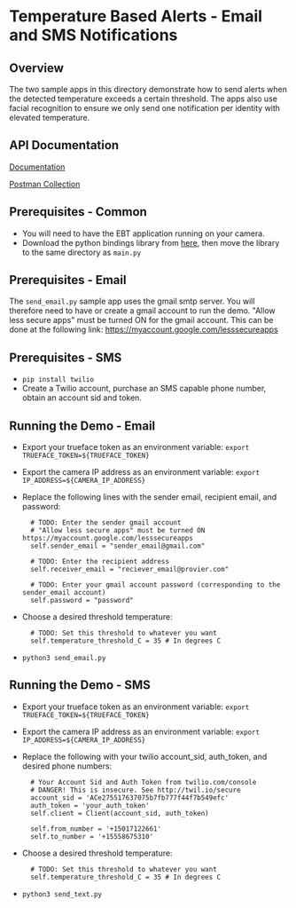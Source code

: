 # Temperature Based Alerts - Email and SMS Notifications

## Overview
The two sample apps in this directory demonstrate how to send alerts when the detected temperature exceeds a certain threshold.
The apps also use facial recognition to ensure we only send one notification per identity with elevated temperature.

## API Documentation
[Documentation](https://docs.trueface.ai/ebt-docs)

[Postman Collection](https://docs.trueface.ai/ebt-postman)

## Prerequisites - Common
- You will need to have the EBT application running on your camera.
- Download the python bindings library from [here](https://reference.trueface.ai/cpp/dev/latest/index.html#x86-64-python-bindings), then move the library to the same directory as `main.py`

## Prerequisites - Email
The `send_email.py` sample app uses the gmail smtp server. You will therefore need to have or create a gmail account to run the demo.
"Allow less secure apps" must be turned ON for the gmail account. This can be done at the following link: https://myaccount.google.com/lesssecureapps

## Prerequisites - SMS
- `pip install twilio`
- Create a Twilio account, purchase an SMS capable phone number, obtain an account sid and token.


## Running the Demo - Email
- Export your trueface token as an environment variable: `export TRUEFACE_TOKEN=${TRUEFACE_TOKEN}`
- Export the camera IP address as an environment variable: `export IP_ADDRESS=${CAMERA_IP_ADDRESS}`
- Replace the following lines with the sender email, recipient email, and password:
     
        # TODO: Enter the sender gmail account
        # "Allow less secure apps" must be turned ON https://myaccount.google.com/lesssecureapps
        self.sender_email = "sender_email@gmail.com"

        # TODO: Enter the recipient address
        self.receiver_email = "reciever_email@provier.com"

        # TODO: Enter your gmail account password (corresponding to the sender_email account)
        self.password = "password"

- Choose a desired threshold temperature:
        
        # TODO: Set this threshold to whatever you want
        self.temperature_threshold_C = 35 # In degrees C

- `python3 send_email.py`

## Running the Demo - SMS
- Export your trueface token as an environment variable: `export TRUEFACE_TOKEN=${TRUEFACE_TOKEN}`
- Export the camera IP address as an environment variable: `export IP_ADDRESS=${CAMERA_IP_ADDRESS}`
- Replace the following with your twilio account_sid, auth_token, and desired phone numbers:

        # Your Account Sid and Auth Token from twilio.com/console
        # DANGER! This is insecure. See http://twil.io/secure
        account_sid = 'ACe275517637075b7fb777f44f7b549efc'
        auth_token = 'your_auth_token'
        self.client = Client(account_sid, auth_token)

        self.from_number = '+15017122661'
        self.to_number = '+15558675310'


- Choose a desired threshold temperature:
        
        # TODO: Set this threshold to whatever you want
        self.temperature_threshold_C = 35 # In degrees C

- `python3 send_text.py`

